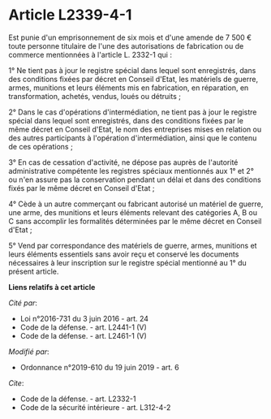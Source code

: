 # Article L2339-4-1

Est punie d'un emprisonnement de six mois et d'une amende de 7 500 € toute personne titulaire de l'une des autorisations de
fabrication ou de commerce mentionnées à l'article L. 2332-1 qui :

1° Ne tient pas à jour le registre spécial dans lequel sont enregistrés, dans des conditions fixées par décret en Conseil
d'Etat, les matériels de guerre, armes, munitions et leurs éléments mis en fabrication, en réparation, en transformation,
achetés, vendus, loués ou détruits ;

2° Dans le cas d'opérations d'intermédiation, ne tient pas à jour le registre spécial dans lequel sont enregistrés, dans des
conditions fixées par le même décret en Conseil d'Etat, le nom des entreprises mises en relation ou des autres participants à
l'opération d'intermédiation, ainsi que le contenu de ces opérations ;

3° En cas de cessation d'activité, ne dépose pas auprès de l'autorité administrative compétente les registres spéciaux
mentionnés aux 1° et 2° ou n'en assure pas la conservation pendant un délai et dans des conditions fixés par le même décret
en Conseil d'Etat ;

4° Cède à un autre commerçant ou fabricant autorisé un matériel de guerre, une arme, des munitions et leurs éléments relevant
des catégories A, B ou C sans accomplir les formalités déterminées par le même décret en Conseil d'Etat ;

5° Vend par correspondance des matériels de guerre, armes, munitions et leurs éléments essentiels sans avoir reçu et conservé
les documents nécessaires à leur inscription sur le registre spécial mentionné au 1° du présent article.

**Liens relatifs à cet article**

_Cité par_:

  - Loi n°2016-731 du 3 juin 2016 - art. 24
  - Code de la défense. - art. L2441-1 (V)
  - Code de la défense. - art. L2461-1 (V)

_Modifié par_:

  - Ordonnance n°2019-610 du 19 juin 2019 - art. 6

_Cite_:

  - Code de la défense. - art. L2332-1
  - Code de la sécurité intérieure - art. L312-4-2
